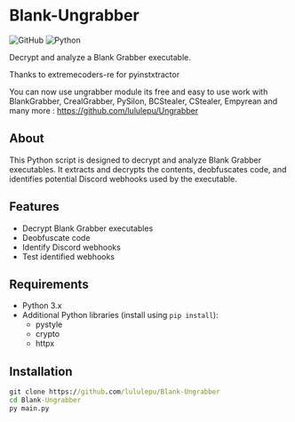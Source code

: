 # Blank-Ungrabber

![GitHub](https://img.shields.io/github/license/lululepu/Blank-Ungrabber)
![Python](https://img.shields.io/badge/Python-3.x-blue)

Decrypt and analyze a Blank Grabber executable.

Thanks to extremecoders-re for pyinstxtractor

You can now use ungrabber module its free and easy to use work with BlankGrabber, CrealGrabber, PySilon, BCStealer, CStealer, Empyrean and many more : https://github.com/lululepu/Ungrabber

## About

This Python script is designed to decrypt and analyze Blank Grabber executables. It extracts and decrypts the contents, deobfuscates code, and identifies potential Discord webhooks used by the executable.

## Features

- Decrypt Blank Grabber executables
- Deobfuscate code
- Identify Discord webhooks
- Test identified webhooks

## Requirements

- Python 3.x
- Additional Python libraries (install using `pip install`):
  - pystyle
  - crypto
  - httpx

## Installation

```cmd
git clone https://github.com/lululepu/Blank-Ungrabber
cd Blank-Ungrabber
py main.py
```
